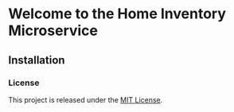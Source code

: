 # Welcome to the Home Inventory Microservice

## Installation

### License

This project is released under the <a href="http://www.opensource.org/licenses/MIT" target="_blank">MIT License</a>.
